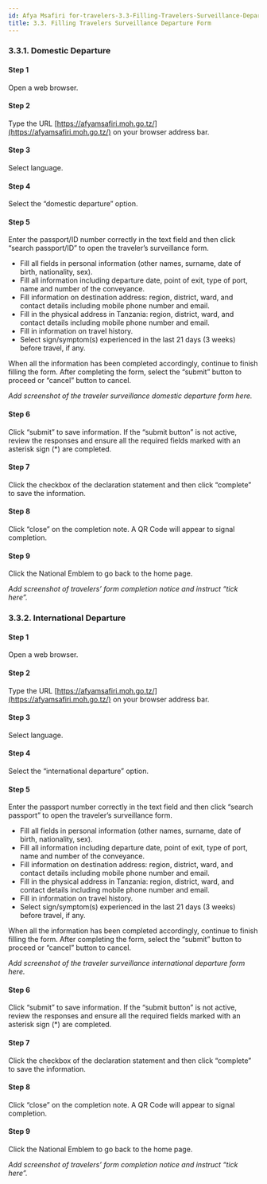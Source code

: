 ```yaml
---
id: Afya Msafiri for-travelers-3.3-Filling-Travelers-Surveillance-Departure-Form
title: 3.3. Filling Travelers Surveillance Departure Form
---
```

### 3.3.1. Domestic Departure

#### Step 1
Open a web browser.

#### Step 2
Type the URL [https://afyamsafiri.moh.go.tz/](https://afyamsafiri.moh.go.tz/) on your browser address bar.

#### Step 3
Select language.

#### Step 4
Select the “domestic departure” option.

#### Step 5
Enter the passport/ID number correctly in the text field and then click “search passport/ID” to open the traveler’s surveillance form.

- Fill all fields in personal information (other names, surname, date of birth, nationality, sex).
- Fill all information including departure date, point of exit, type of port, name and number of the conveyance.
- Fill information on destination address: region, district, ward, and contact details including mobile phone number and email.
- Fill in the physical address in Tanzania: region, district, ward, and contact details including mobile phone number and email.
- Fill in information on travel history.
- Select sign/symptom(s) experienced in the last 21 days (3 weeks) before travel, if any.

When all the information has been completed accordingly, continue to finish filling the form. After completing the form, select the “submit” button to proceed or “cancel” button to cancel.

_Add screenshot of the traveler surveillance domestic departure form here._

#### Step 6
Click “submit” to save information. If the “submit button” is not active, review the responses and ensure all the required fields marked with an asterisk sign (*) are completed.

#### Step 7
Click the checkbox of the declaration statement and then click “complete” to save the information.

#### Step 8
Click “close” on the completion note. A QR Code will appear to signal completion.

#### Step 9
Click the National Emblem to go back to the home page.

_Add screenshot of travelers’ form completion notice and instruct “tick here”._

### 3.3.2. International Departure

#### Step 1
Open a web browser.

#### Step 2
Type the URL [https://afyamsafiri.moh.go.tz/](https://afyamsafiri.moh.go.tz/) on your browser address bar.

#### Step 3
Select language.

#### Step 4
Select the “international departure” option.

#### Step 5
Enter the passport number correctly in the text field and then click “search passport” to open the traveler’s surveillance form.

- Fill all fields in personal information (other names, surname, date of birth, nationality, sex).
- Fill all information including departure date, point of exit, type of port, name and number of the conveyance.
- Fill information on destination address: region, district, ward, and contact details including mobile phone number and email.
- Fill in the physical address in Tanzania: region, district, ward, and contact details including mobile phone number and email.
- Fill in information on travel history.
- Select sign/symptom(s) experienced in the last 21 days (3 weeks) before travel, if any.

When all the information has been completed accordingly, continue to finish filling the form. After completing the form, select the “submit” button to proceed or “cancel” button to cancel.

_Add screenshot of the traveler surveillance international departure form here._

#### Step 6
Click “submit” to save information. If the “submit button” is not active, review the responses and ensure all the required fields marked with an asterisk sign (*) are completed.

#### Step 7
Click the checkbox of the declaration statement and then click “complete” to save the information.

#### Step 8
Click “close” on the completion note. A QR Code will appear to signal completion.

#### Step 9
Click the National Emblem to go back to the home page.

_Add screenshot of travelers’ form completion notice and instruct “tick here”._
